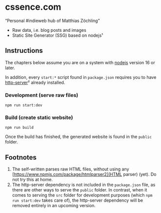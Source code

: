 # cssence.com

“Personal #indieweb hub of Matthias Zöchling”

- Raw data, i.e. blog posts and images
- Static Site Generator (SSG) based on nodejs¹

## Instructions

The chapters below assume you are on a system with [nodejs](https://nodejs.org/) version 16 or later.

In addition, every `start:*` script found in `package.json` requires you to have [http-server](https://www.npmjs.com/package/http-server)² already installed.

### Development (serve raw files)

```console
npm run start:dev
```

### Build (create static website)

```console
npm run build
```

Once the build has finished, the generated website is found in the `public` folder.

## Footnotes

1. The self-written parses raw HTML files, without using any [https://www.npmjs.com/package/htmlparser2](HTML parser) (yet). Do not try this at home.
2. The http-server dependency is not included in the `package.json` file, as there are other ways to serve the `public` folder. In contrast, when it comes to serving the `src` folder for development purposes (which `npm run start:dev` takes care of), the http-server dependency will be removed entirely in an upcoming version.
